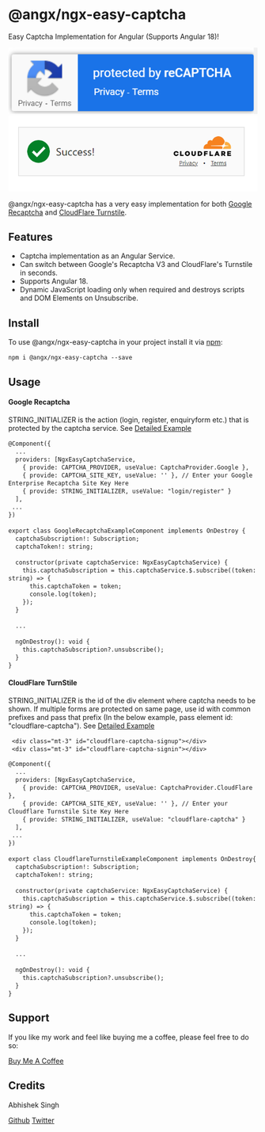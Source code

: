 # @angx/ngx-easy-captcha

Easy Captcha Implementation for Angular (Supports Angular 18)!

![Angular Easy Captcha](https://raw.githubusercontent.com/angx-libs/ngx-easy-captcha/master/src/assets/google.png) ![Angular Easy Captcha](https://raw.githubusercontent.com/angx-libs/ngx-easy-captcha/master/src/assets/cloudflare.png)

@angx/ngx-easy-captcha has a very easy implementation for both [Google Recaptcha](https://www.google.com/recaptcha/about) and [CloudFlare Turnstile](https://www.cloudflare.com/en-in/products/turnstile).

## Features ##

- Captcha implementation as an Angular Service.
- Can switch between Google's Recaptcha V3 and CloudFlare's Turnstile in seconds.
- Supports Angular 18.
- Dynamic JavaScript loading only when required and destroys scripts and DOM Elements on Unsubscribe.

## Install ##

To use @angx/ngx-easy-captcha in your project install it via [npm](https://www.npmjs.com/package/@angx/ngx-easy-captcha):

```
npm i @angx/ngx-easy-captcha --save
```

## Usage ##

#### Google Recaptcha ####

STRING_INITIALIZER is the action (login, register, enquiryform etc.) that is protected by the captcha service. See [Detailed Example](https://github.com/angx-libs/ngx-easy-captcha/tree/master/src/app/google-recaptcha-example)

```
@Component({
  ...
  providers: [NgxEasyCaptchaService,
    { provide: CAPTCHA_PROVIDER, useValue: CaptchaProvider.Google },
    { provide: CAPTCHA_SITE_KEY, useValue: '' }, // Enter your Google Enterprise Recaptcha Site Key Here
    { provide: STRING_INITIALIZER, useValue: "login/register" }
  ],
 ...
})

export class GoogleRecaptchaExampleComponent implements OnDestroy {
  captchaSubscription!: Subscription;
  captchaToken!: string;

  constructor(private captchaService: NgxEasyCaptchaService) {
    this.captchaSubscription = this.captchaService.$.subscribe((token: string) => {
      this.captchaToken = token;
      console.log(token);
    });
  }

  ...

  ngOnDestroy(): void {
    this.captchaSubscription?.unsubscribe();
  }
}
```
#### CloudFlare TurnStile ####

STRING_INITIALIZER is the id of the div element where captcha needs to be shown. If multiple forms are protected on same page, use id with common prefixes and pass that prefix (In the below example, pass element id: "cloudflare-captcha"). See [Detailed Example](https://github.com/angx-libs/ngx-easy-captcha/tree/master/src/app/cloudflare-turnstile-example)

```
 <div class="mt-3" id="cloudflare-captcha-signup"></div>
 <div class="mt-3" id="cloudflare-captcha-signin"></div>
```

```
@Component({
  ...
  providers: [NgxEasyCaptchaService,
    { provide: CAPTCHA_PROVIDER, useValue: CaptchaProvider.CloudFlare },
    { provide: CAPTCHA_SITE_KEY, useValue: '' }, // Enter your Cloudflare Turnstile Site Key Here
    { provide: STRING_INITIALIZER, useValue: "cloudflare-captcha" }
  ],
 ...
})

export class CloudflareTurnstileExampleComponent implements OnDestroy{
  captchaSubscription!: Subscription;
  captchaToken!: string;

  constructor(private captchaService: NgxEasyCaptchaService) {
    this.captchaSubscription = this.captchaService.$.subscribe((token: string) => {
      this.captchaToken = token;
      console.log(token);
    });
  }

  ...

  ngOnDestroy(): void {
    this.captchaSubscription?.unsubscribe();
  }
}
```

## Support ##

If you like my work and feel like buying me a coffee, please feel free to do so: 

[Buy Me A Coffee](https://buymeacoffee.com/er.abhishek)

## Credits ##

Abhishek Singh 

[Github](https://github.com/asingh0601)
[Twitter](https://twitter.com/only_abhishek)